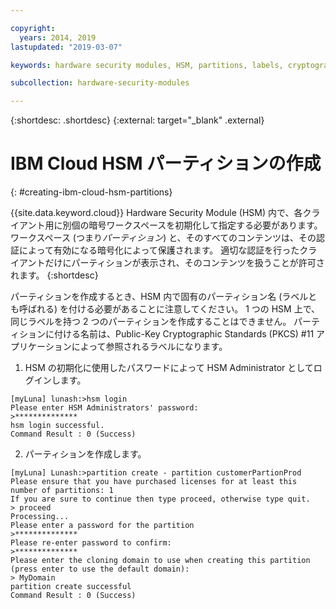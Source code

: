 ```yaml
---

copyright:
  years: 2014, 2019
lastupdated: "2019-03-07"

keywords: hardware security modules, HSM, partitions, labels, cryptographic, keys,

subcollection: hardware-security-modules

---
```


{:shortdesc: .shortdesc}
{:external: target="_blank" .external}

# IBM Cloud HSM パーティションの作成
{: #creating-ibm-cloud-hsm-partitions}

{{site.data.keyword.cloud}} Hardware Security Module (HSM) 内で、各クライアント用に別個の暗号ワークスペースを初期化して指定する必要があります。ワークスペース (つまり*パーティション*) と、そのすべてのコンテンツは、その認証によって有効になる暗号化によって保護されます。 適切な認証を行ったクライアントだけにパーティションが表示され、そのコンテンツを扱うことが許可されます。
{:shortdesc}

パーティションを作成するとき、HSM 内で固有のパーティション名 (ラベルとも呼ばれる) を付ける必要があることに注意してください。 1 つの HSM 上で、同じラベルを持つ 2 つのパーティションを作成することはできません。 パーティションに付ける名前は、Public-Key Cryptographic Standards (PKCS) #11 アプリケーションによって参照されるラベルになります。

1. HSM の初期化に使用したパスワードによって HSM Administrator としてログインします。
```
[myLuna] lunash:>hsm login
Please enter HSM Administrators' password:
>**************
hsm login successful.
Command Result : 0 (Success)
```
2. パーティションを作成します。
```
[myLuna] Lunash:>partition create - partition customerPartionProd
Please ensure that you have purchased licenses for at least this number of partitions: 1
If you are sure to continue then type proceed, otherwise type quit.
> proceed
Processing...
Please enter a password for the partition
>**************
Please re-enter password to confirm:
>**************
Please enter the cloning domain to use when creating this partition (press enter to use the default domain):
> MyDomain
partition create successful
Command Result : 0 (Success)
```
